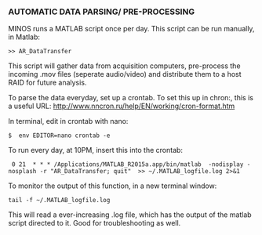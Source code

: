 
### AUTOMATIC DATA PARSING/ PRE-PROCESSING

MINOS runs a MATLAB script once per day. This script can be run manually, in Matlab:

```
>> AR_DataTransfer
```

This script will gather data from acquisition computers, pre-process the incoming .mov files (seperate audio/video) and distribute them to a host RAID for future analysis.


To parse the data everyday, set up a crontab. To set this up in chron:, this is a useful URL: http://www.nncron.ru/help/EN/working/cron-format.htm

In terminal, edit in crontab with nano:
```
$  env EDITOR=nano crontab -e
 ```
To run every day, at 10PM, insert this into the crontab:
```
 0 21  * * * /Applications/MATLAB_R2015a.app/bin/matlab  -nodisplay -nosplash -r "AR_DataTransfer; quit"  >> ~/.MATLAB_logfile.log 2>&1
```

To monitor the output of this function, in a new terminal window:

```
tail -f ~/.MATLAB_logfile.log
```

This will read a ever-increasing .log file, which has the output of the matlab script directed to it. Good for troubleshooting as well.
